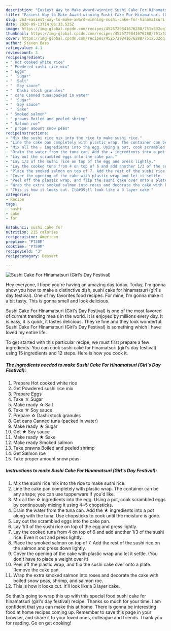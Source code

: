 ```yaml
---
description: "Easiest Way to Make Award-winning Sushi Cake For Hinamatsuri (Girl&amp;#39;s Day Festival)"
title: "Easiest Way to Make Award-winning Sushi Cake For Hinamatsuri (Girl&amp;#39;s Day Festival)"
slug: 263-easiest-way-to-make-award-winning-sushi-cake-for-hinamatsuri-girl-and-39-s-day-festival
date: 2020-09-13T14:06:33.525Z
image: https://img-global.cpcdn.com/recipes/4525729841676288/751x532cq70/sushi-cake-for-hinamatsuri-girls-day-festival-recipe-main-photo.jpg
thumbnail: https://img-global.cpcdn.com/recipes/4525729841676288/751x532cq70/sushi-cake-for-hinamatsuri-girls-day-festival-recipe-main-photo.jpg
cover: https://img-global.cpcdn.com/recipes/4525729841676288/751x532cq70/sushi-cake-for-hinamatsuri-girls-day-festival-recipe-main-photo.jpg
author: Steven Bass
ratingvalue: 4.1
reviewcount: 3
recipeingredient:
- " Hot cooked white rice"
- " Powdered sushi rice mix"
- " Eggs"
- "  Sugar"
- "  Salt"
- "  Soy sauce"
- "  Dashi stock granules"
- " cans Canned tuna packed in water"
- "  Sugar"
- "  Soy sauce"
- "  Sake"
- " Smoked salmon"
- " prawns Boiled and peeled shrimp"
- " Salmon roe"
- " proper amount snow peas"
recipeinstructions:
- "Mix the sushi rice mix into the rice to make sushi rice."
- "Line the cake pan completely with plastic wrap. The container can be any shape; you can use tupperware if you&#39;d like."
- "Mix all the ☆ ingredients into the egg. Using a pot, cook scrambled eggs by continuously mixing it using 4~5 chopsticks."
- "Drain the water from the tuna can. Add the ★ ingredients into a pot along with the tuna. Use chopsticks to cook until the moisture is gone."
- "Lay out the scrambled eggs into the cake pan."
- "Lay 1/3 of the sushi rice on top of the egg and press lightly."
- "Lay the cooked tuna from 4 on top of 6 and add another 1/3 of the sushi rice. Even it out and press lightly."
- "Place the smoked salmon on top of 7. Add the rest of the sushi rice on the salmon and press down lightly."
- "Cover the opening of the cake with plastic wrap and let it settle. (You don&#39;t have to place a weight over it)"
- "Peel off the plastic wrap, and flip the sushi cake over onto a plate. Remove the cake pan."
- "Wrap the extra smoked salmon into roses and decorate the cake with boiled snow peas, shrimp, and salmon roe."
- "This is how it looks cut. It&#39;ll look like a 3 layer cake."
categories:
- Recipe
tags:
- sushi
- cake
- for

katakunci: sushi cake for 
nutrition: 215 calories
recipecuisine: American
preptime: "PT30M"
cooktime: "PT59M"
recipeyield: "3"
recipecategory: Dessert

---
```



![Sushi Cake For Hinamatsuri (Girl&#39;s Day Festival)](https://img-global.cpcdn.com/recipes/4525729841676288/751x532cq70/sushi-cake-for-hinamatsuri-girls-day-festival-recipe-main-photo.jpg)

Hey everyone, I hope you're having an amazing day today. Today, I'm gonna show you how to make a distinctive dish, sushi cake for hinamatsuri (girl&#39;s day festival). One of my favorites food recipes. For mine, I'm gonna make it a bit tasty. This is gonna smell and look delicious.

Sushi Cake For Hinamatsuri (Girl&#39;s Day Festival) is one of the most favored of current trending meals in the world. It is enjoyed by millions every day. It is easy, it is quick, it tastes delicious. They're fine and they look wonderful. Sushi Cake For Hinamatsuri (Girl&#39;s Day Festival) is something which I have loved my entire life.




To get started with this particular recipe, we must first prepare a few ingredients. You can cook sushi cake for hinamatsuri (girl&#39;s day festival) using 15 ingredients and 12 steps. Here is how you cook it.

<!--inarticleads1-->

##### The ingredients needed to make Sushi Cake For Hinamatsuri (Girl&#39;s Day Festival):

1. Prepare  Hot cooked white rice
1. Get  Powdered sushi rice mix
1. Prepare  Eggs
1. Take  ☆ Sugar
1. Make ready  ☆ Salt
1. Take  ☆ Soy sauce
1. Prepare  ☆ Dashi stock granules
1. Get  cans Canned tuna (packed in water)
1. Make ready  ★ Sugar
1. Get  ★ Soy sauce
1. Make ready  ★ Sake
1. Make ready  Smoked salmon
1. Take  prawns Boiled and peeled shrimp
1. Get  Salmon roe
1. Take  proper amount snow peas




<!--inarticleads2-->

##### Instructions to make Sushi Cake For Hinamatsuri (Girl&#39;s Day Festival):

1. Mix the sushi rice mix into the rice to make sushi rice.
1. Line the cake pan completely with plastic wrap. The container can be any shape; you can use tupperware if you&#39;d like.
1. Mix all the ☆ ingredients into the egg. Using a pot, cook scrambled eggs by continuously mixing it using 4~5 chopsticks.
1. Drain the water from the tuna can. Add the ★ ingredients into a pot along with the tuna. Use chopsticks to cook until the moisture is gone.
1. Lay out the scrambled eggs into the cake pan.
1. Lay 1/3 of the sushi rice on top of the egg and press lightly.
1. Lay the cooked tuna from 4 on top of 6 and add another 1/3 of the sushi rice. Even it out and press lightly.
1. Place the smoked salmon on top of 7. Add the rest of the sushi rice on the salmon and press down lightly.
1. Cover the opening of the cake with plastic wrap and let it settle. (You don&#39;t have to place a weight over it)
1. Peel off the plastic wrap, and flip the sushi cake over onto a plate. Remove the cake pan.
1. Wrap the extra smoked salmon into roses and decorate the cake with boiled snow peas, shrimp, and salmon roe.
1. This is how it looks cut. It&#39;ll look like a 3 layer cake.




So that's going to wrap this up with this special food sushi cake for hinamatsuri (girl&#39;s day festival) recipe. Thanks so much for your time. I am confident that you can make this at home. There is gonna be interesting food at home recipes coming up. Remember to save this page in your browser, and share it to your loved ones, colleague and friends. Thank you for reading. Go on get cooking!
